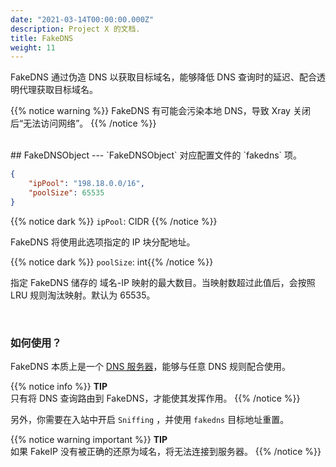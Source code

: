 ```yaml
---
date: "2021-03-14T00:00:00.000Z"
description: Project X 的文档.
title: FakeDNS
weight: 11
---
```


FakeDNS 通过伪造 DNS 以获取目标域名，能够降低 DNS 查询时的延迟、配合透明代理获取目标域名。


{{% notice warning %}}
FakeDNS 有可能会污染本地 DNS，导致 Xray 关闭后“无法访问网络”。
{{% /notice %}}


<br />
## FakeDNSObject
---
`FakeDNSObject` 对应配置文件的 `fakedns` 项。

```json
{
    "ipPool": "198.18.0.0/16",
    "poolSize": 65535
}
```

{{% notice dark %}} `ipPool`: CIDR {{% /notice %}}

FakeDNS 将使用此选项指定的 IP 块分配地址。

{{% notice dark %}} `poolSize`: int{{% /notice %}}

指定 FakeDNS 储存的 域名-IP 映射的最大数目。当映射数超过此值后，会按照 LRU 规则淘汰映射。默认为 65535。

<br />

### 如何使用？

FakeDNS 本质上是一个 [DNS 服务器](../dns#serverobject)，能够与任意 DNS 规则配合使用。

{{% notice info %}}
**TIP**\
只有将 DNS 查询路由到 FakeDNS，才能使其发挥作用。
{{% /notice %}}

另外，你需要在入站中开启 `Sniffing` ，并使用 `fakedns` 目标地址重置。

{{% notice warning important %}}
**TIP**\
如果 FakeIP 没有被正确的还原为域名，将无法连接到服务器。
{{% /notice %}}
